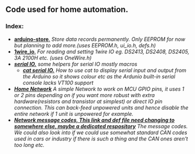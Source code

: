 ## Code used for home automation.

### Index:
* [__arduino-store__.](https://github.com/home-controller/arduino-store) *Store data records permanently. Only EEPROM for now but planning to add more.(uses EEPROM.h, ui_io.h, defs.h)*  
* [__1wire_io__.](https://github.com/home-controller/1wire_io) *For reading and setting 1wire IO eg. DS2413, DS2408, DS2405, 3A 2100H etc. (uses OneWire.h)*
*  [___serial IO.___](https://github.com/home-controller/ui_io) *some helpers for serial IO mostly macros* 
   * [___cat serial IO.___](https://github.com/home-controller/ui_io/tree/master/examples/tty_colours) *How to use cat to display serial input and output from the Arduino so it shows colour etc as the Ardunio built-in serial console lacks VT100 support*
*  [___Home Network___](https://github.com/home-controller/homeauto_network/) *A simple Network to work on MCU GPIO pins, it uses 1 or 2 pins depending on if you want more robust with extra hardware(resistors and transistor at simplest) or direct IO pin connection. This can back-feed unpowered units and hence disable the entire network if 1 unit is unpowered for example.*
*  [___Network message codes, This link and def file need changing to somewhere else, maybe a dedicated respository___](https://github.com/home-controller/home_auto/blob/master/lights_controller/src/commands.h) *The message codes. We could also look into if we could use somewhat standard CAN codes used in cars or industry if there is such a thing and the CAN ones aren't too long etc.*
